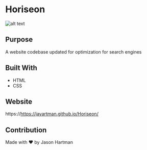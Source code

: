 # Horiseon 

![alt text](https://github.com/JayARTman/Horiseon/blob/f1bff25803a5182cbb75aac18865632ba85ae1db/assets/images/Horiseon%20Read%20Me%20imag.jpg)

## Purpose
A website codebase updated for optimization for search engines

## Built With
* HTML
* CSS

## Website
https://https://jayartman.github.io/Horiseon/

## Contribution
Made with ❤️ by Jason Hartman